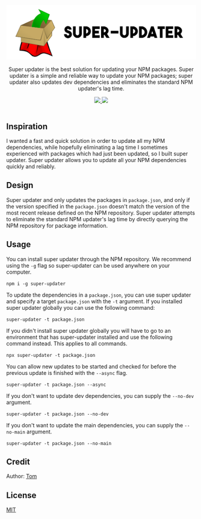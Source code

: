 <div align="center">
  <img src="./docs/logo.png" alt="Super Updater logo">

  <p>Super updater is the best solution for updating your NPM packages. Super updater is a simple and reliable way to update your NPM packages; super updater also updates dev dependencies and eliminates the standard NPM updater's lag time.</p>

  <a href="https://npmjs.com/package/super-updater">
    <img src="https://img.shields.io/npm/v/super-updater">
  </a>

  <a href="./LICENSE">
    <img src="https://img.shields.io/badge/license-MIT-blue">
  </a>
</div>

<br>

## Inspiration

I wanted a fast and quick solution in order to update all my NPM dependencies, while hopefully eliminating a lag time I sometimes experienced with packages which had just been updated, so I built super updater. Super updater allows you to update all your NPM dependencies quickly and reliably.

## Design

Super updater and only updates the packages in `package.json`, and only if the version specified in the `package.json` doesn't match the version of the most recent release defined on the NPM repository. Super updater attempts to eliminate the standard NPM updater's lag time by directly querying the NPM repository for package information.

## Usage

You can install super updater through the NPM repository. We recommend using the `-g` flag so super-updater can be used anywhere on your computer.

```
npm i -g super-updater
```

To update the dependencies in a `package.json`, you can use super updater and specify a target `package.json` with the `-t` argument. If you installed super updater globally you can use the following command:

```
super-updater -t package.json
```

If you didn't install super updater globally you will have to go to an environment that has super-updater installed and use the following command instead. This applies to all commands.

```
npx super-updater -t package.json
```

You can allow new updates to be started and checked for before the previous update is finished with the `--async` flag.

```
super-updater -t package.json --async
```

If you don't want to update dev dependencies, you can supply the `--no-dev` argument.

```
super-updater -t package.json --no-dev
```

If you don't want to update the main dependencies, you can supply the `--no-main` argument.

```
super-updater -t package.json --no-main
```

## Credit

Author: [Tom](https://github.com/TomPrograms)

## License

[MIT](./LICENSE)
